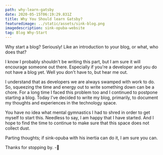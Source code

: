 ```yaml
---
path: why-learn-gatsby
date: 2020-05-15T06:19:29.831Z
title: Why You Should learn Gatsby?
featuredimage: ../static/assets/sink-blog.png
imagedescription: sink-opuba-website
tag: Blog Why-Start
---
```

Why start a blog? Seriously! Like an introduction to your blog, or what, who does that?

I know I probably shouldn't be writing this part, but I am sure it will encourage someone out there. Especially if you're a developer and you do not have a blog yet. Well you don't have to, but hear me out.

I understand that as developers we are always swamped with work to do. So, squeezing the time and energy out to write something down can be a chore. For a long time I faced this problem too and I continued to postpone starting a blog. Today I've decided to write my blog, primarily, to document my thoughts and experiences in the technology space.

You have no idea what mental gymnastics I had to shred in order to get myself to start this. Needless to say, I am happy that I have started. And I hope to find the time to continue to make sure that this space does not collect dust.

Parting thoughts; if sink-opuba with his inertia can do it, I am sure you can.

Thanks for stopping by. -👋